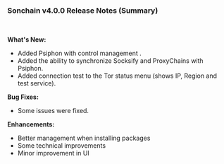  ### Sonchain v4.0.0 Release Notes (Summary)


</br>


**What's New:**

 - Added Psiphon with control management .
 - Added the ability to synchronize Socksify and ProxyChains with Psiphon.
 - Added connection test to the Tor status menu (shows IP, Region and test service).



**Bug Fixes:**

 - Some issues were fixed.


**Enhancements:**

 - Better management when installing packages
 - Some technical improvements
 - Minor improvement in UI

